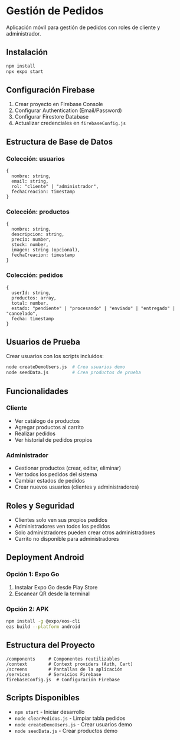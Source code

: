 # Gestión de Pedidos

Aplicación móvil para gestión de pedidos con roles de cliente y administrador.

## Instalación

```bash
npm install
npx expo start
```

## Configuración Firebase

1. Crear proyecto en Firebase Console
2. Configurar Authentication (Email/Password)
3. Configurar Firestore Database
4. Actualizar credenciales en `firebaseConfig.js`

## Estructura de Base de Datos

### Colección: usuarios
```
{
  nombre: string,
  email: string,
  rol: "cliente" | "administrador",
  fechaCreacion: timestamp
}
```

### Colección: productos
```
{
  nombre: string,
  descripcion: string,
  precio: number,
  stock: number,
  imagen: string (opcional),
  fechaCreacion: timestamp
}
```

### Colección: pedidos
```
{
  userId: string,
  productos: array,
  total: number,
  estado: "pendiente" | "procesando" | "enviado" | "entregado" | "cancelado",
  fecha: timestamp
}
```

## Usuarios de Prueba

Crear usuarios con los scripts incluidos:

```bash
node createDemoUsers.js  # Crea usuarios demo
node seedData.js         # Crea productos de prueba
```

## Funcionalidades

### Cliente
- Ver catálogo de productos
- Agregar productos al carrito
- Realizar pedidos
- Ver historial de pedidos propios

### Administrador
- Gestionar productos (crear, editar, eliminar)
- Ver todos los pedidos del sistema
- Cambiar estados de pedidos
- Crear nuevos usuarios (clientes y administradores)

## Roles y Seguridad

- Clientes solo ven sus propios pedidos
- Administradores ven todos los pedidos
- Solo administradores pueden crear otros administradores
- Carrito no disponible para administradores

## Deployment Android

### Opción 1: Expo Go
1. Instalar Expo Go desde Play Store
2. Escanear QR desde la terminal

### Opción 2: APK
```bash
npm install -g @expo/eos-cli
eas build --platform android
```

## Estructura del Proyecto

```
/components     # Componentes reutilizables
/context        # Context providers (Auth, Cart)
/screens        # Pantallas de la aplicación
/services       # Servicios Firebase
firebaseConfig.js  # Configuración Firebase
```

## Scripts Disponibles

- `npm start` - Iniciar desarrollo
- `node clearPedidos.js` - Limpiar tabla pedidos
- `node createDemoUsers.js` - Crear usuarios demo
- `node seedData.js` - Crear productos demo
